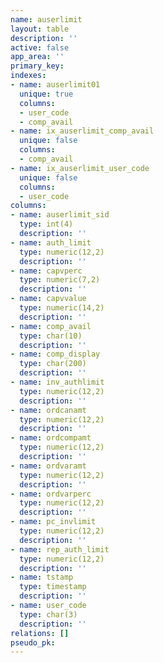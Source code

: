 ```yaml
---
name: auserlimit
layout: table
description: ''
active: false
app_area: ''
primary_key: 
indexes:
- name: auserlimit01
  unique: true
  columns:
  - user_code
  - comp_avail
- name: ix_auserlimit_comp_avail
  unique: false
  columns:
  - comp_avail
- name: ix_auserlimit_user_code
  unique: false
  columns:
  - user_code
columns:
- name: auserlimit_sid
  type: int(4)
  description: ''
- name: auth_limit
  type: numeric(12,2)
  description: ''
- name: capvperc
  type: numeric(7,2)
  description: ''
- name: capvvalue
  type: numeric(14,2)
  description: ''
- name: comp_avail
  type: char(10)
  description: ''
- name: comp_display
  type: char(200)
  description: ''
- name: inv_authlimit
  type: numeric(12,2)
  description: ''
- name: ordcanamt
  type: numeric(12,2)
  description: ''
- name: ordcompamt
  type: numeric(12,2)
  description: ''
- name: ordvaramt
  type: numeric(12,2)
  description: ''
- name: ordvarperc
  type: numeric(12,2)
  description: ''
- name: pc_invlimit
  type: numeric(12,2)
  description: ''
- name: rep_auth_limit
  type: numeric(12,2)
  description: ''
- name: tstamp
  type: timestamp
  description: ''
- name: user_code
  type: char(3)
  description: ''
relations: []
pseudo_pk: 
---
```


